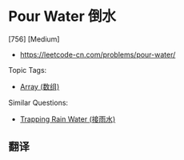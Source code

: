 # Pour Water 倒水

[756] [Medium]

- https://leetcode-cn.com/problems/pour-water/

Topic Tags:

- [Array (数组)](https://leetcode-cn.com/tag/array/)

Similar Questions:

- [Trapping Rain Water (接雨水)](https://leetcode-cn.com/problems/trapping-rain-water/)

## 翻译
